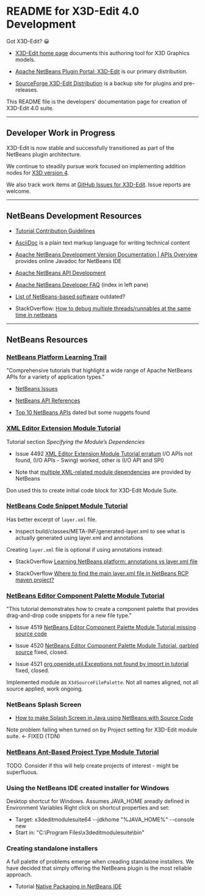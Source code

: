 # README for X3D-Edit 4.0 Development

<!-- https://github.com/Web3DConsortium/X3D-Edit/blob/master/README.md -->

Got X3D-Edit? 	&#128512;

- [X3D-Edit home page](https://savage.nps.edu/X3D-Edit) documents this authoring tool for X3D Graphics models.

- [Apache NetBeans Plugin Portal: X3D-Edit](https://plugins.netbeans.apache.org/catalogue/?id=90) is our primary distribution.

- [SourceForge X3D-Edit Distribution](https://sourceforge.net/projects/x3d/files) is a backup site for plugins and pre-releases.

This README file is the developers' documentation page for creation of X3D-Edit 4.0 suite.

----

## Developer Work in Progress

X3D-Edit is now stable and successfully transitioned as part of the NetBeans plugin architecture.

We continue to steadily pursue work focused on implementing addition nodes for [X3D version 4](https://www.web3D.org/x3d4).

We also track work items at [GitHub Issues for X3D-Edit](https://github.com/Web3DConsortium/X3D-Edit/issues).  Issue reports are welcome.

----

## NetBeans Development Resources

* [Tutorial Contribution Guidelines](https://netbeans.apache.org/tutorial/main/kb/docs/contributing)
* [AsciiDoc](https://asciidoc.org) is a plain text markup language for writing technical content

* [Apache NetBeans Development Version Documentation | APIs Overview](https://bits.netbeans.org/dev/javadoc) provides online Javadoc for NetBeans IDE
* [Apache NetBeans API Development](https://netbeans.apache.org/wiki/main/wiki/APIDevelopment)
* [Apache NetBeans Developer FAQ](https://netbeans.apache.org/wiki/main/netbeansdevelopperfaq/DevFaqIndex) (index in left pane)

* [List of NetBeans-based software](https://en.wikipedia.org/wiki/List_of_NetBeans-based_software) outdated?
* StackOverflow: [How to debug multiple threads/runnables at the same time in netbeans](https://stackoverflow.com/questions/26952986/how-to-debug-multiple-threads-runnables-at-the-same-time-in-netbeans/26960526)
<!-- * TODO attaching Javadoc for NetBeans IDE -->

----

## NetBeans Resources


### [NetBeans Platform Learning Trail](https://netbeans.apache.org/tutorial/main/kb/docs/platform)

"Comprehensive tutorials that highlight a wide range of Apache NetBeans APIs for a variety of application types."

* [NetBeans Issues](https://github.com/apache/netbeans/issues)

* [NetBeans API References](https://netbeans.apache.org/tutorial/main/kb/docs/platform#API)

* [Top 10 NetBeans APIs](https://www.youtube.com/watch?v=FF5fvHbZxpk) dated but some nuggets found


### [XML Editor Extension Module Tutorial](https://netbeans.apache.org/tutorials/nbm-xmleditor.html)

Tutorial section *Specifying the Module’s Dependencies*

* Issue 4492 [XML Editor Extension Module Tutorial erratum](https://github.com/apache/netbeans/issues/4492)
I/O APIs not found, (I/O APIs - Swing) worked, other is (I/O API and SPI)

* Note that [multiple XML-related module dependencies](https://github.com/Web3DConsortium/X3D-Edit/blob/master/images/XmlModuleDependencies.png) are provided by NetBeans

Don used this to create initial code block for X3D-Edit Module Suite.


### [NetBeans Code Snippet Module Tutorial](https://netbeans.apache.org/tutorials/nbm-palette-api1.html)

Has better excerpt of `layer.xml` file.
* Inspect build/classes/META-INF/generated-layer.xml to see what is actually generated using layer.xml and annotations

Creating `layer.xml` file is optional if using annotations instead:

* StackOverflow [Learning NetBeans platform: annotations vs layer.xml file](https://stackoverflow.com/questions/5840648/learning-netbeans-platform-annotations-vs-layer-xml-file)

* StackOverflow [Where to find the main layer.xml file in NetBeans RCP maven project?](https://stackoverflow.com/questions/34825549/where-to-find-the-main-layer-xml-file-in-netbeans-rcp-maven-project)



### [NetBeans Editor Component Palette Module Tutorial](https://netbeans.apache.org/tutorials/nbm-palette-api2.html)

"This tutorial demonstrates how to create a component palette that provides drag-and-drop code snippets for a new file type."

* Issue 4519 [NetBeans Editor Component Palette Module Tutorial missing source code](https://github.com/apache/netbeans/issues/4519)

* Issue 4520 [NetBeans Editor Component Palette Module Tutorial, garbled source](https://github.com/apache/netbeans/issues/4520) fixed, closed.

* Issue 4521 [org.openide.util.Exceptions not found by import in tutorial](https://github.com/apache/netbeans/issues/4521) fixed, closed.

Implemented module as `X3dSourceFilePalette`.  Not all names aligned, not all source applied, work ongoing.


### NetBeans Splash Screen

* [How to make Splash Screen in Java using NetBeans with Source Code](https://www.youtube.com/watch?v=tR7nZ2gSNB4)

Note problem failing when turned on by Project setting for X3D-Edit module suite. <- FIXED (TDN)


### [NetBeans Ant-Based Project Type Module Tutorial](https://netbeans.apache.org/tutorials/nbm-projecttypeant.html)

TODO.  Consider if this will help create projects of interest - might be superfluous.

### Using the NetBeans IDE created installer for Windows

Desktop shortcut for Windows. Assumes JAVA_HOME areadly defined in Environment Variables
Right click on shortcut properties and set:
* Target: x3deditmodulesuite64 --jdkhome "%JAVA_HOME%" --console new
* Start in: "C:\Program Files\x3deditmodulesuite\bin"

### Creating standalone installers

A full palette of problems emerge when creading standalone installers.
We have decided that simply offering the NetBeans plugin is the most reliable approach.

* Tutorial [Native Packaging in NetBeans IDE](https://netbeans.apache.org/tutorial/main/kb/docs/java/native_pkg)

<!--
* [WiX Toolset](https://wixtoolset.org) to create Windows installation packages

* [Inno Setup](https://jrsoftware.org)  free installer for Windows programs
-->